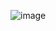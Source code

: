 ![image](https://github.com/chienthan-03/test_ncc/assets/101584126/c72202b9-eb48-40b4-8e04-fc1a5f4c333d)
